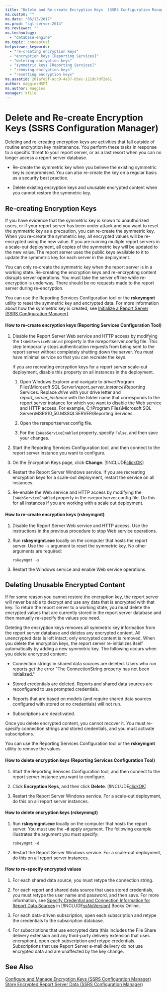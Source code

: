 ```yaml
---
title: "Delete and Re-create Encryption Keys  (SSRS Configuration Manager) | Microsoft Docs"
ms.custom: ""
ms.date: "06/13/2017"
ms.prod: "sql-server-2014"
ms.reviewer: ""
ms.technology: 
  - "database-engine"
ms.topic: conceptual
helpviewer_keywords: 
  - "re-creating encryption keys"
  - "encryption keys [Reporting Services]"
  - "deleting encryption keys"
  - "symmetric keys [Reporting Services]"
  - "removing encryption keys"
  - "resetting encryption keys"
ms.assetid: 201afe5f-acc9-4a37-b5ec-121dc7df2a61
author: maggiesMSFT
ms.author: maggies
manager: kfile
---
```

# Delete and Re-create Encryption Keys  (SSRS Configuration Manager)
  Deleting and re-creating encryption keys are activities that fall outside of routine encryption key maintenance. You perform these tasks in response to a specific threat to your report server, or as a last resort when you can no longer access a report server database.  
  
-   Re-create the symmetric key when you believe the existing symmetric key is compromised. You can also re-create the key on a regular basis as a security best practice.  
  
-   Delete existing encryption keys and unusable encrypted content when you cannot restore the symmetric key.  
  
## Re-creating Encryption Keys  
 If you have evidence that the symmetric key is known to unauthorized users, or if your report server has been under attack and you want to reset the symmetric key as a precaution, you can re-create the symmetric key. When you re-create the symmetric key, all encrypted values will be re-encrypted using the new value. If you are running multiple report servers in a scale-out deployment, all copies of the symmetric key will be updated to the new value. The report server uses the public keys available to it to update the symmetric key for each server in the deployment.  
  
 You can only re-create the symmetric key when the report server is in a working state. Re-creating the encryption keys and re-encrypting content disrupts server operations. You must take the server offline while re-encryption is underway. There should be no requests made to the report server during re-encryption.  
  
 You can use the Reporting Services Configuration tool or the **rskeymgmt** utility to reset the symmetric key and encrypted data. For more information about how the symmetric key is created, see [Initialize a Report Server &#40;SSRS Configuration Manager&#41;](ssrs-encryption-keys-initialize-a-report-server.md).  
  
#### How to re-create encryption keys (Reporting Services Configuration Tool)  
  
1.  Disable the Report Server Web service and HTTP access by modifying the `IsWebServiceEnabled` property in the rsreportserver.config file. This step temporarily stops authentication requests from being sent to the report server without completely shutting down the server. You must have minimal service so that you can recreate the keys.  
  
     If you are recreating encryption keys for a report server scale-out deployment, disable this property on all instances in the deployment.  
  
    1.  Open Windows Explorer and navigate to *drive*:\Program Files\Microsoft SQL Server\\*report_server_instance*\Reporting Services. Replace *drive* with your drive letter and *report_server_instance* with the folder name that corresponds to the report server instance for which you want to disable the Web service and HTTP access. For example, C:\Program Files\Microsoft SQL Server\MSRS10_50.MSSQLSERVER\Reporting Services.  
  
    2.  Open the rsreportserver.config file.  
  
    3.  For the `IsWebServiceEnabled` property, specify `False`, and then save your changes.  
  
2.  Start the Reporting Services Configuration tool, and then connect to the report server instance you want to configure.  
  
3.  On the Encryption Keys page, click **Change**. [!INCLUDE[clickOK](../../includes/clickok-md.md)]  
  
4.  Restart the Report Server Windows service. If you are recreating encryption keys for a scale-out deployment, restart the service on all instances.  
  
5.  Re-enable the Web service and HTTP access by modifying the `IsWebServiceEnabled` property in the rsreportserver.config file. Do this for all instances if you are working with a scale out deployment.  
  
#### How to re-create encryption keys (rskeymgmt)  
  
1.  Disable the Report Server Web service and HTTP access. Use the instructions in the previous procedure to stop Web service operations.  
  
2.  Run **rskeymgmt.exe** locally on the computer that hosts the report server. Use the `-s` argument to reset the symmetric key. No other arguments are required:  
  
    ```  
    rskeymgmt -s  
    ```  
  
3.  Restart the Windows service and enable Web service operations.  
  
## Deleting Unusable Encrypted Content  
 If for some reason you cannot restore the encryption key, the report server will never be able to decrypt and use any data that is encrypted with that key. To return the report server to a working state, you must delete the encrypted values that are currently stored in the report server database and then manually re-specify the values you need.  
  
 Deleting the encryption keys removes all symmetric key information from the report server database and deletes any encrypted content. All unencrypted data is left intact; only encrypted content is removed. When you delete the encryption keys, the report server re-initializes itself automatically by adding a new symmetric key. The following occurs when you delete encrypted content:  
  
-   Connection strings in shared data sources are deleted. Users who run reports get the error "The ConnectionString property has not been initialized."  
  
-   Stored credentials are deleted. Reports and shared data sources are reconfigured to use prompted credentials.  
  
-   Reports that are based on models (and require shared data sources configured with stored or no credentials) will not run.  
  
-   Subscriptions are deactivated.  
  
 Once you delete encrypted content, you cannot recover it. You must re-specify connection strings and stored credentials, and you must activate subscriptions.  
  
 You can use the Reporting Services Configuration tool or the **rskeymgmt** utility to remove the values.  
  
#### How to delete encryption keys (Reporting Services Configuration Tool)  
  
1.  Start the Reporting Services Configuration tool, and then connect to the report server instance you want to configure.  
  
2.  Click **Encryption Keys**, and then click **Delete**. [!INCLUDE[clickOK](../../includes/clickok-md.md)]  
  
3.  Restart the Report Server Windows service. For a scale-out deployment, do this on all report server instances.  
  
#### How to delete encryption keys (rskeymmgt)  
  
1.  Run **rskeymgmt.exe** locally on the computer that hosts the report server. You must use the **-d** apply argument. The following example illustrates the argument you must specify:  
  
    ```  
    rskeymgmt -d  
    ```  
  
2.  Restart the Report Server Windows service. For a scale-out deployment, do this on all report server instances.  
  
#### How to re-specify encrypted values  
  
1.  For each shared data source, you must retype the connection string.  
  
2.  For each report and shared data source that uses stored credentials, you must retype the user name and password, and then save. For more information, see [Specify Credential and Connection Information for Report Data Sources](../../integration-services/connection-manager/data-sources.md) in [!INCLUDE[ssNoVersion](../../includes/ssnoversion-md.md)] Books Online.  
  
3.  For each data-driven subscription, open each subscription and retype the credentials to the subscription database.  
  
4.  For subscriptions that use encrypted data (this includes the File Share delivery extension and any third-party delivery extension that uses encryption), open each subscription and retype credentials. Subscriptions that use Report Server e-mail delivery do not use encrypted data and are unaffected by the key change.  
  
## See Also  
 [Configure and Manage Encryption Keys &#40;SSRS Configuration Manager&#41;](ssrs-encryption-keys-manage-encryption-keys.md)   
 [Store Encrypted Report Server Data &#40;SSRS Configuration Manager&#41;](ssrs-encryption-keys-store-encrypted-report-server-data.md)  
  
  
